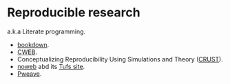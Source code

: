 # Reproducible research

a.k.a Literate programming.

* [bookdown](https://github.com/rstudio/bookdown).
* [CWEB](https://www-cs-faculty.stanford.edu/~knuth/cweb.html).
* Conceptualizing Reproducibility Using Simulations and Theory ([CRUST](https://github.com/gnardin/CRUST)).
* [noweb](https://github.com/nrnrnr/noweb) abd its [Tufs site](https://www.cs.tufts.edu/~nr/noweb/).
* [Pweave](http://mpastell.com/pweave/).
